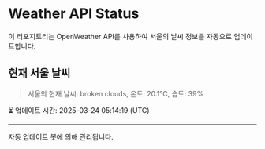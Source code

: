 
# Weather API Status

이 리포지토리는 OpenWeather API를 사용하여 서울의 날씨 정보를 자동으로 업데이트합니다.

## 현재 서울 날씨
> 서울의 현재 날씨: broken clouds, 온도: 20.1°C, 습도: 39%

⏳ 업데이트 시간: 2025-03-24 05:14:19 (UTC)

---
자동 업데이트 봇에 의해 관리됩니다.
